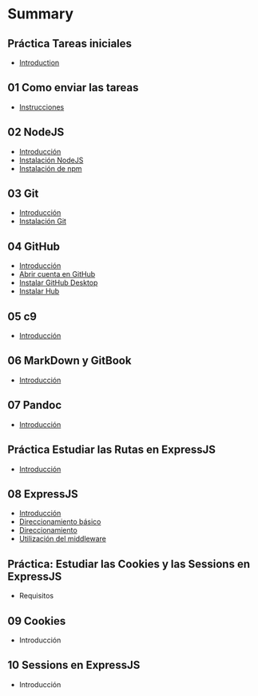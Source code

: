 # Summary

## Práctica Tareas iniciales

* [Introduction](README.md)

## 01 Como enviar las tareas

* [Instrucciones](01-como-enviar-las-tareas/instrucciones.md)

## 02 NodeJS

* [Introducción](02-nodejs/introduccion.md)
* [Instalación NodeJS](02-nodejs/introduccion/instalacion-nodejs.md)
* [Instalación de npm](02-nodejs/instalacion-de-npm.md)

## 03 Git

* [Introducción](03-git/introduccion.md)
* [Instalación Git](03-git/instalacion-git.md)

## 04 GitHub

* [Introducción](04-github/introduccion.md)
* [Abrir cuenta en GitHub](04-github/abrir-cuenta-en-github.md)
* [Instalar GitHub Desktop](04-github/instalar-github-desktop.md)
* [Instalar Hub](04-github/instalar-hub.md)

## 05 c9

* [Introducción](05-c9/introduccion.md)

## 06 MarkDown y GitBook

* [Introducción](06-markdown-y-gitbook/introduccion.md)

## 07 Pandoc

* [Introducción](07-pandoc/introduccion.md)

## Práctica Estudiar las Rutas en ExpressJS

* [Introducción](practica-estudiar-las-rutas-en-expressjs/introduccion.md)

## 08 ExpressJS

* [Introducción](08-expressjs/introduccion.md)
* [Direccionamiento básico](08-expressjs/basic-routing.md)
* [Direccionamiento](08-expressjs/routing-guide.md)
* [Utilización del middleware](08-expressjs/using-middleware.md)

## Práctica: Estudiar las Cookies y las Sessions en ExpressJS

* Requisitos

## 09 Cookies

* Introducción

## 10 Sessions en ExpressJS

* Introducción

